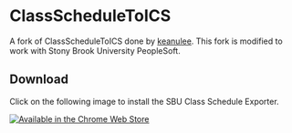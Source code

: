# ClassScheduleToICS

A fork of ClassScheduleToICS done by [keanulee](https://github.com/keanulee). This fork is modified to work with Stony Brook University PeopleSoft. 

## Download
Click on the following image to install the SBU Class Schedule Exporter.

[![Available in the Chrome Web Store](https://developer.chrome.com/webstore/images/ChromeWebStore_Badge_v2_496x150.png)](https://chrome.google.com/webstore/detail/sbu-class-schedule-export/hhjpkglnghadedlaghlfmnaffellkace)
